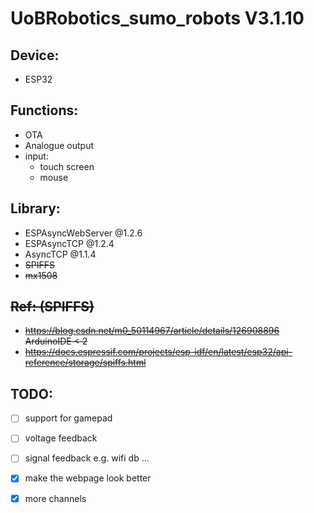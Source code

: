 # UoBRobotics_sumo_robots V3.1.10

## Device:
* ESP32

## Functions:
* OTA
* Analogue output
* input:
  * touch screen
  * mouse 

## Library:
* ESPAsyncWebServer @1.2.6
* ESPAsyncTCP @1.2.4
* AsyncTCP @1.1.4
* <del>SPIFFS
* <del>mx1508

## <del>Ref: (SPIFFS)
* <del>https://blog.csdn.net/m0_50114967/article/details/126908896 ArduinoIDE < 2
* <del>https://docs.espressif.com/projects/esp-idf/en/latest/esp32/api-reference/storage/spiffs.html

## TODO:
- [ ] support for gamepad
- [ ] voltage feedback
- [ ] signal feedback e.g. wifi db ...
- [x] make the webpage look better
- [x] more channels

